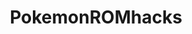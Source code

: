 ---
title: PokemonROMhacks
crosslinks:
- PokemonPrism
- 3dshacks
- PokemonRMXP
- twitchplayspokemon
- PokemonInsurgence
- flashcarts
- pokemonzetaomicron
---